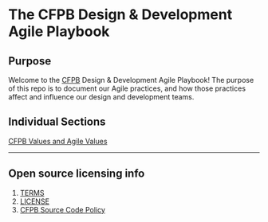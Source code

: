 # The CFPB Design & Development Agile Playbook

## Purpose

Welcome to the [CFPB](http://cfpb.github.io/) Design & Development Agile Playbook! The purpose of this repo is to document our Agile practices, and how those practices affect and influence our design and development teams.

## Individual Sections

[CFPB Values and Agile Values](_pages/values.md)

----

## Open source licensing info
1. [TERMS](TERMS.md)
2. [LICENSE](LICENSE)
3. [CFPB Source Code Policy](https://github.com/cfpb/source-code-policy/)
